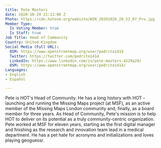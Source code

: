 ```yaml
---
title: Pete Masters
date: 2020-10-29 21:13:00 Z
Photo: https://cdn.hotosm.org/website/WIN_20201026_20_52_07_Pro.jpg
Member Type:
  Is Voting Member: true
  Is Staff: true
Job Title: Head of Community
Country: United Kingdom
Social Media (Full URL):
  OSM: https://www.openstreetmap.org/user/pedrito1414
  Twitter: https://twitter.com/pedrito1414
  LinkedIn: https://www.linkedin.com/in/pete-masters-4229a29/
  OSM: https://www.openstreetmap.org/user/pedrito1414/
Languages:
- English
- Español

---
```


Pete is HOT's Head of Community. He has a long history with HOT - launching and running the Missing Maps project (at MSF), as an active member of the Missing Maps London community and, finally, as a board member for three years. As Head of Community, Pete's mission is to help HOT to deliver on its potential as a truly community-centric organization. Pete worked at MSF for eleven years, starting as the first digital manager and finishing as the research and innovation team lead in a medical department. He has a pet hate for acronyms and initializations and loves playing geoguessr.
